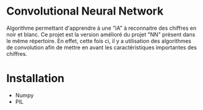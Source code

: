 Convolutional Neural Network
============================
Algorithme permettant d'apprendre à une "IA" à reconnaitre des chiffres en noir et blanc.
Ce projet est la version amélioré du projet "NN" présent dans le même répertoire.
En effet, cette fois ci, il y a utilisation des algorithmes de convolution afin de mettre en avant les caractéristiques importantes des chiffres.

Installation
============
- Numpy
- PIL
